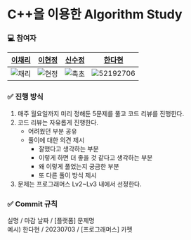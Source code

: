 # C++을 이용한 Algorithm Study
### 💻 참여자
|[이채리](https://github.com/official-Cherry)|[이현정](https://github.com/Hyun2gi)|[신수정](https://github.com/chock-cho)|[한다현](https://github.com/ekgus9701)|
|:---:|:---:|:---:|:---:|
|![채리](https://github.com/CPP-Algorithm-Study/CPP-Algorithm-Study/assets/52192706/172738c5-59c4-4b8a-9a5f-9db7dc22c522) |![현정](https://github.com/CPP-Algorithm-Study/CPP-Algorithm-Study/assets/52192706/dc36d2b1-71b3-41c5-b036-167b7867839b) |![촉초](https://github.com/CPP-Algorithm-Study/CPP-Algorithm-Study/assets/52192706/158565cf-d391-4228-9cd3-4293cd1d261e)|![52192706](https://github.com/CPP-Algorithm-Study/CPP-Algorithm-Study/assets/52192706/dd383f39-f28d-4c20-a38a-da970070d25e)|
### ✅ 진행 방식
1. 매주 월요일까지 미리 정해둔 5문제를 풀고 코드 리뷰를 진행한다.
2. 코드 리뷰는 자유롭게 진행한다.
   - 어려웠던 부분 공유
   - 풀이에 대한 의견 제시
       - 잘했다고 생각하는 부분
       - 이렇게 하면 더 좋을 것 같다고 생각하는 부분
       - 왜 이렇게 풀었는지 궁금한 부분
       - 또 다른 풀이 방식 제시
4. 문제는 프로그래머스 Lv2~Lv3 내에서 선정한다.
### ✅ Commit 규칙
실명 / 마감 날짜 / [플랫폼] 문제명
<br>예시) 한다현 / 20230703 / [프로그래머스] 카펫
